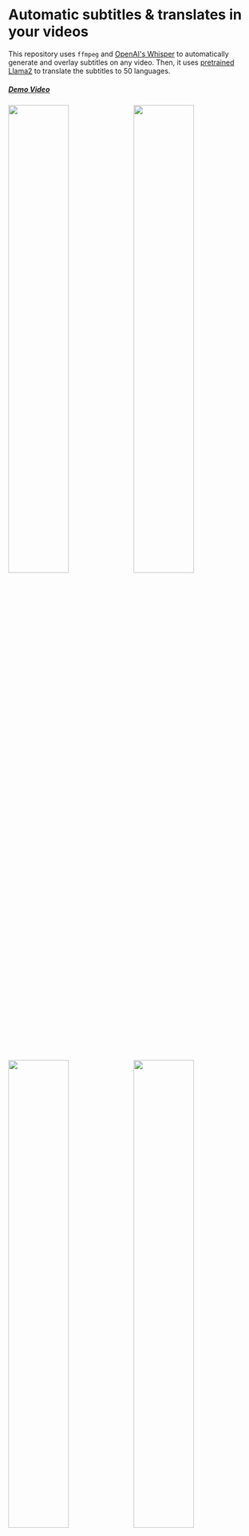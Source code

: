 # Automatic subtitles & translates in your videos

This repository uses `ffmpeg` and [OpenAI's Whisper](https://openai.com/blog/whisper) to automatically generate and overlay subtitles on any video. Then, it uses [pretrained Llama2](https://huggingface.co/SnypzZz/Llama2-13b-Language-translate) to translate the subtitles to 50 languages.

##### [Demo Video](https://youtu.be/vkvTpmQ7M48?si=qQLvYzwtsQ4djo4K)
<p align=“center” width=“100%”>
    <img src="https://github.com/YJ-20/auto-subtitle-llama/assets/68987494/85a41810-75ac-44f8-9b75-35c599032619" width="49%">
    <img src="https://github.com/YJ-20/auto-subtitle-llama/assets/68987494/88d42ad7-da9f-4749-9923-4ec9fc9ed040" width="49%">
    <img src="https://github.com/YJ-20/auto-subtitle-llama/assets/68987494/1c255fae-a1c5-4cb1-a60c-87a6aabfcf04" width="49%">
    <img src="https://github.com/YJ-20/auto-subtitle-llama/assets/68987494/91ad2860-18a7-460c-91e6-011265308433" width="49%">
</p>

## Installation

To get started, you'll need Python 3.7 or newer. Install the binary by running the following command:

    pip install git+https://github.com/YJ-20/auto-subtitle-llama

You'll also need to install [`ffmpeg`](https://ffmpeg.org/), which is available from most package managers:

```bash
# on Ubuntu or Debian
sudo apt update && sudo apt install ffmpeg

# on MacOS using Homebrew (https://brew.sh/)
brew install ffmpeg

# on Windows using Chocolatey (https://chocolatey.org/)
choco install ffmpeg
```

## Usage

The following command will generate a `subtitled/video.mp4` file contained the input video with overlayed subtitles.

    auto_subtitle_llama /path/to/video.mp4 -o subtitled/

The default setting (which selects the `large` model) works well for transcribing English. You can optionally use a bigger model for better results (especially with other languages). The available models are `tiny`, `tiny.en`, `base`, `base.en`, `small`, `small.en`, `medium`, `medium.en`, `large`.

    auto_subtitle_llama /path/to/video.mp4 --model medium

Adding `--translate_to language_code` will translate the subtitles into one of the 50 languages:

    auto_subtitle_llama /path/to/video.mp4 --translate_to language_code


Language Code
Language |Arabic|Czech|German|English|Spanish|Estonian|Finnish|French|Gujarati|Hindi|Italian|Japanese|Kazakh|Korean|Lithuanian|Latvian|Burmese|Nepali|Dutch|Romanian|Russian|Sinhala|Turkish|Vietnamese|Chinese|Afrikaans|Azerbaijani|Bengali|Persian|Hebrew|Croatian|Indonesian|Georgian|Khmer|Macedonian|Malayalam|Mongolian|Marathi|Polish|Pashto|Portuguese|Swedish|Swahili|Tamil|Telugu|Thai|Tagalog|Ukrainian|Urdu|Xhosa|Galician|Slovene
:--- | :---: | :---: | :---: | :---: | :---: | :---: | :---: | :---: | :---: | :---: | :---: | :---: | :---: | :---: | :---: | :---: | :---: | :---: | :---: | :---: | :---: | :---: | :---: | :---: | :---: | :---: | :---: | :---: | :---: | :---: | :---: | :---: | :---: | :---: | :---: | :---: | :---: | :---: | :---: | :---: | :---: | :---: | :---: | :---: | :---: | :---: | :---: | :---: | :---: | :---: | :---: | :---:
Code |ar_AR|cs_CZ|de_DE|en_XX|es_XX|et_EE|fi_FI|fr_XX|gu_IN|hi_IN|it_IT|ja_XX|kk_KZ|ko_KR|lt_LT|lv_LV|my_MM|ne_NP|nl_XX|ro_RO|ru_RU|si_LK|tr_TR|vi_VN|zh_CN|af_ZA|az_AZ|bn_IN|fa_IR|he_IL|hr_HR|id_ID|ka_GE|km_KH|mk_MK|ml_IN|mn_MN|mr_IN|pl_PL|ps_AF|pt_XX|sv_SE|sw_KE|ta_IN|te_IN|th_TH|tl_XX|uk_UA|ur_PK|xh_ZA|gl_ES|sl_SI

Run the following to view all available options:

    auto_subtitle_llama --help

## License

This script is open-source and licensed under the MIT License. For more details, check the [LICENSE](LICENSE) file.


 